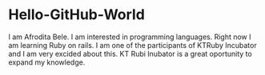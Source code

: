 # Hello-GitHub-World
I am Afrodita Bele.
I am interested in programming languages.
Right now I am learning Ruby on rails.
I am one of the participants of KTRuby Incubator and I am very excided about this.
KT Rubi Inubator is a great oportunity to expand my knowledge.
